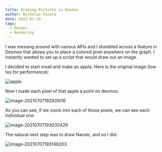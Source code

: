 ```yaml
---
title: Drawing Pictures in Desmos
author: Nicholas Ficara
date: 2021-01-28
tags:
  - Desmos
  - Rendering
---
```


I was messing around with various APIs and I stumbled across a feature in Desmos that allows you to place a colored pixel anywhere on the graph. I instantly wanted to set up a script that would draw out an image.

I decided to start small and make an apple. Here is the original image (low res for performance):

![apple](../assets/image6-1625700520867.jpg)

Now I made each pixel of that apple a point on desmos:

![image-20210707192931016](../assets/image-20210707192931016.png)

As you can see, if we zoom into each of those pixels, we can see each individual one:

![image-20210707193030429](../assets/image-20210707193030429.png)

The natural next step was to draw Naruto, and so I did:

![image-20210707193148203](../assets/image-20210707193148203.png)

